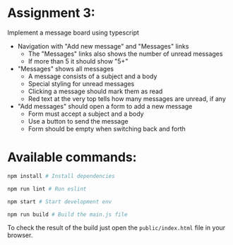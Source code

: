 # Assignment 3:

Implement a message board using typescript

* Navigation with "Add new message" and "Messages" links
  * The "Messages" links also shows the number of unread messages
  * If more than 5 it should show "5+"
* "Messages" shows all messages
  * A message consists of a subject and a body
  * Special styling for unread messages
  * Clicking a message should mark them as read
  * Red text at the very top tells how many messages are unread, if any
* "Add messages" should open a form to add a new message
  * Form must accept a subject and a body
  * Use a button to send the message
  * Form should be empty when switching back and forth

# Available commands:

```bash
npm install # Install dependencies

npm run lint # Run eslint

npm start # Start development env

npm run build # Build the main.js file
```

To check the result of the build just open the `public/index.html` file in your
browser.
